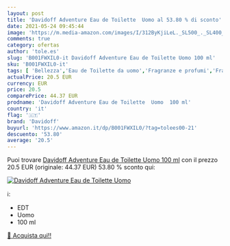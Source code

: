 ```yaml
---
layout: post
title: 'Davidoff Adventure Eau de Toilette  Uomo al 53.80 % di sconto'
date: 2021-05-24 09:45:44
image: 'https://m.media-amazon.com/images/I/312ByKjiLeL._SL500_._SL400_.jpg'
comments: true
category: ofertas
author: 'tole.es'
slug: 'B001FWXIL0-it Davidoff Adventure Eau de Toilette Uomo 100 ml'
sku: 'B001FWXIL0-it'
tags: [ 'Bellezza','Eau de Toilette da uomo','Fragranze e profumi','Fragranze e profumi da uomo','davidoff', ]
actualPrice: 20.5 EUR
currency: EUR
price: 20.5
comparePrice: 44.37 EUR
prodname: 'Davidoff Adventure Eau de Toilette  Uomo  100 ml'
country: 'it'
flag: '🇮🇹'
brand: 'Davidoff'
buyurl: 'https://www.amazon.it/dp/B001FWXIL0/?tag=tolees00-21'
descuento: '53.80'
average: '20.5'
---
```


Puoi trovare [Davidoff Adventure Eau de Toilette  Uomo  100 ml](https://www.amazon.it/dp/B001FWXIL0/?tag=tolees00-21) con il prezzo 20.5 EUR (originale: 44.37 EUR) 53.80 % sconto qui:

[![Davidoff Adventure Eau de Toilette  Uomo](https://m.media-amazon.com/images/I/312ByKjiLeL._SL500_._SL400_.jpg)](https://www.amazon.it/dp/B001FWXIL0/?tag=tolees00-21)

ℹ️:

- EDT
- Uomo
- 100 ml

[🛒 Acquista qui!!](https://www.amazon.it/dp/B001FWXIL0/?tag=tolees00-21)
